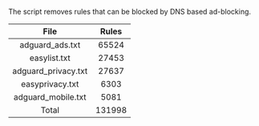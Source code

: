 The script removes rules that can be blocked by DNS based ad-blocking.


| File | Rules |
|:----:|:-----:|
| adguard_ads.txt | 65524 |
| easylist.txt | 27453 |
| adguard_privacy.txt | 27637 |
| easyprivacy.txt | 6303 |
| adguard_mobile.txt | 5081 |
| Total | 131998 |